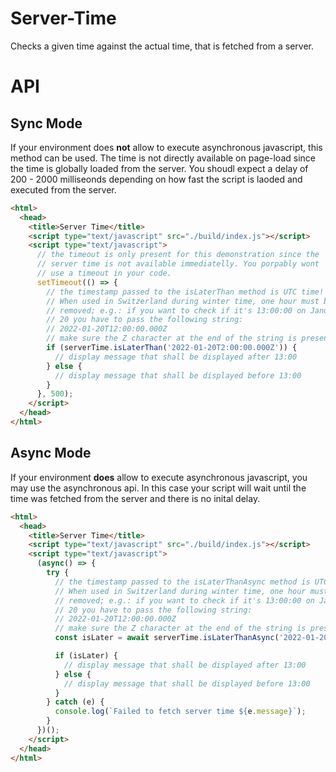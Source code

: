 # Server-Time

Checks a given time against the actual time, that is fetched from a server.


# API
## Sync Mode

If your environment does **not** allow to execute asynchronous javascript, this method can be used. The time is not directly available on page-load since the time is globally loaded from the server. You shoudl expect a delay of 200 - 2000 milliseonds depending on how fast the script is laoded and executed from the server.

```HTML
<html>
  <head>  
    <title>Server Time</title>
    <script type="text/javascript" src="./build/index.js"></script>
    <script type="text/javascript">
      // the timeout is only present for this demonstration since the 
      // server time is not available immediatelly. You porpably wont
      // use a timeout in your code.
      setTimeout(() => {
        // the timestamp passed to the isLaterThan method is UTC time! 
        // When used in Switzerland during winter time, one hour must be 
        // removed; e.g.: if you want to check if it's 13:00:00 on January 
        // 20 you have to pass the following string: 
        // 2022-01-20T12:00:00.000Z
        // make sure the Z character at the end of the string is present!
        if (serverTime.isLaterThan('2022-01-20T2:00:00.000Z')) {
          // display message that shall be displayed after 13:00
        } else {
          // display message that shall be displayed before 13:00
        }
      }, 500);
    </script>
  </head>
</html>
```

## Async Mode

If your environment **does** allow to execute asynchronous javascript, you may use the asynchronous api. In this case your script will wait until the time was fetched from the server and there is no inital delay.

```HTML
<html>
  <head>
    <title>Server Time</title>
    <script type="text/javascript" src="./build/index.js"></script>
    <script type="text/javascript">
      (async() => {
        try {
          // the timestamp passed to the isLaterThanAsync method is UTC time! 
          // When used in Switzerland during winter time, one hour must be 
          // removed; e.g.: if you want to check if it's 13:00:00 on January 
          // 20 you have to pass the following string: 
          // 2022-01-20T12:00:00.000Z
          // make sure the Z character at the end of the string is present!
          const isLater = await serverTime.isLaterThanAsync('2022-01-20T2:00:00.000Z');

          if (isLater) {
            // display message that shall be displayed after 13:00
          } else {
            // display message that shall be displayed before 13:00
          }
        } catch (e) {
          console.log(`Failed to fetch server time ${e.message}`);
        }
      })();
    </script>
  </head>
</html>
```